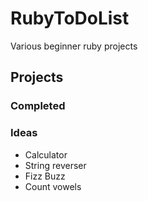 # RubyToDoList

Various beginner ruby projects

## Projects

### Completed 

### Ideas

* Calculator
* String reverser
* Fizz Buzz
* Count vowels

